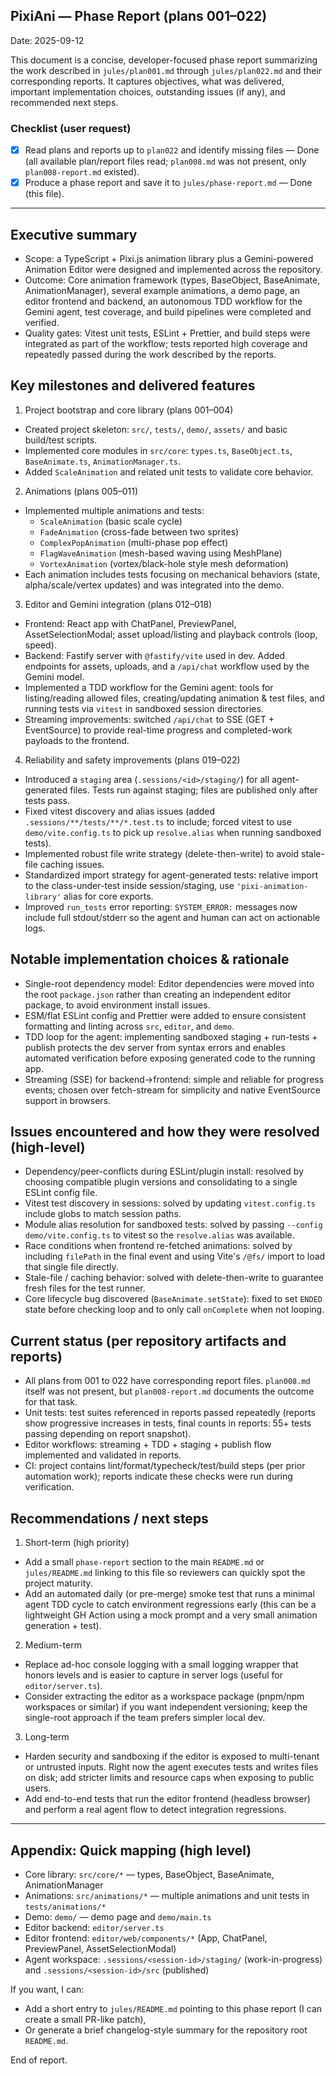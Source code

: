 ## PixiAni — Phase Report (plans 001–022)

Date: 2025-09-12

This document is a concise, developer-focused phase report summarizing the work described in `jules/plan001.md` through `jules/plan022.md` and their corresponding reports. It captures objectives, what was delivered, important implementation choices, outstanding issues (if any), and recommended next steps.

### Checklist (user request)

- [x] Read plans and reports up to `plan022` and identify missing files — Done (all available plan/report files read; `plan008.md` was not present, only `plan008-report.md` existed).
- [x] Produce a phase report and save it to `jules/phase-report.md` — Done (this file).

---

## Executive summary

- Scope: a TypeScript + Pixi.js animation library plus a Gemini-powered Animation Editor were designed and implemented across the repository.
- Outcome: Core animation framework (types, BaseObject, BaseAnimate, AnimationManager), several example animations, a demo page, an editor frontend and backend, an autonomous TDD workflow for the Gemini agent, test coverage, and build pipelines were completed and verified.
- Quality gates: Vitest unit tests, ESLint + Prettier, and build steps were integrated as part of the workflow; tests reported high coverage and repeatedly passed during the work described by the reports.

## Key milestones and delivered features

1. Project bootstrap and core library (plans 001–004)

- Created project skeleton: `src/`, `tests/`, `demo/`, `assets/` and basic build/test scripts.
- Implemented core modules in `src/core`: `types.ts`, `BaseObject.ts`, `BaseAnimate.ts`, `AnimationManager.ts`.
- Added `ScaleAnimation` and related unit tests to validate core behavior.

2. Animations (plans 005–011)

- Implemented multiple animations and tests:
  - `ScaleAnimation` (basic scale cycle)
  - `FadeAnimation` (cross-fade between two sprites)
  - `ComplexPopAnimation` (multi-phase pop effect)
  - `FlagWaveAnimation` (mesh-based waving using MeshPlane)
  - `VortexAnimation` (vortex/black-hole style mesh deformation)
- Each animation includes tests focusing on mechanical behaviors (state, alpha/scale/vertex updates) and was integrated into the demo.

3. Editor and Gemini integration (plans 012–018)

- Frontend: React app with ChatPanel, PreviewPanel, AssetSelectionModal; asset upload/listing and playback controls (loop, speed).
- Backend: Fastify server with `@fastify/vite` used in dev. Added endpoints for assets, uploads, and a `/api/chat` workflow used by the Gemini model.
- Implemented a TDD workflow for the Gemini agent: tools for listing/reading allowed files, creating/updating animation & test files, and running tests via `vitest` in sandboxed session directories.
- Streaming improvements: switched `/api/chat` to SSE (GET + EventSource) to provide real-time progress and completed-work payloads to the frontend.

4. Reliability and safety improvements (plans 019–022)

- Introduced a `staging` area (`.sessions/<id>/staging/`) for all agent-generated files. Tests run against staging; files are published only after tests pass.
- Fixed vitest discovery and alias issues (added `.sessions/**/tests/**/*.test.ts` to include; forced vitest to use `demo/vite.config.ts` to pick up `resolve.alias` when running sandboxed tests).
- Implemented robust file write strategy (delete-then-write) to avoid stale-file caching issues.
- Standardized import strategy for agent-generated tests: relative import to the class-under-test inside session/staging, use `'pixi-animation-library'` alias for core exports.
- Improved `run_tests` error reporting: `SYSTEM_ERROR:` messages now include full stdout/stderr so the agent and human can act on actionable logs.

## Notable implementation choices & rationale

- Single-root dependency model: Editor dependencies were moved into the root `package.json` rather than creating an independent editor package, to avoid environment install issues.
- ESM/flat ESLint config and Prettier were added to ensure consistent formatting and linting across `src`, `editor`, and `demo`.
- TDD loop for the agent: implementing sandboxed staging + run-tests + publish protects the dev server from syntax errors and enables automated verification before exposing generated code to the running app.
- Streaming (SSE) for backend→frontend: simple and reliable for progress events; chosen over fetch-stream for simplicity and native EventSource support in browsers.

## Issues encountered and how they were resolved (high-level)

- Dependency/peer-conflicts during ESLint/plugin install: resolved by choosing compatible plugin versions and consolidating to a single ESLint config file.
- Vitest test discovery in sessions: solved by updating `vitest.config.ts` include globs to match session paths.
- Module alias resolution for sandboxed tests: solved by passing `--config demo/vite.config.ts` to vitest so the `resolve.alias` was available.
- Race conditions when frontend re-fetched animations: solved by including `filePath` in the final event and using Vite's `/@fs/` import to load that single file directly.
- Stale-file / caching behavior: solved with delete-then-write to guarantee fresh files for the test runner.
- Core lifecycle bug discovered (`BaseAnimate.setState`): fixed to set `ENDED` state before checking loop and to only call `onComplete` when not looping.

## Current status (per repository artifacts and reports)

- All plans from 001 to 022 have corresponding report files. `plan008.md` itself was not present, but `plan008-report.md` documents the outcome for that task.
- Unit tests: test suites referenced in reports passed repeatedly (reports show progressive increases in tests, final counts in reports: 55+ tests passing depending on report snapshot).
- Editor workflows: streaming + TDD + staging + publish flow implemented and validated in reports.
- CI: project contains lint/format/typecheck/test/build steps (per prior automation work); reports indicate these checks were run during verification.

## Recommendations / next steps

1. Short-term (high priority)

- Add a small `phase-report` section to the main `README.md` or `jules/README.md` linking to this file so reviewers can quickly spot the project maturity.
- Add an automated daily (or pre-merge) smoke test that runs a minimal agent TDD cycle to catch environment regressions early (this can be a lightweight GH Action using a mock prompt and a very small animation generation + test).

2. Medium-term

- Replace ad-hoc console logging with a small logging wrapper that honors levels and is easier to capture in server logs (useful for `editor/server.ts`).
- Consider extracting the editor as a workspace package (pnpm/npm workspaces or similar) if you want independent versioning; keep the single-root approach if the team prefers simpler local dev.

3. Long-term

- Harden security and sandboxing if the editor is exposed to multi-tenant or untrusted inputs. Right now the agent executes tests and writes files on disk; add stricter limits and resource caps when exposing to public users.
- Add end-to-end tests that run the editor frontend (headless browser) and perform a real agent flow to detect integration regressions.

---

## Appendix: Quick mapping (high level)

- Core library: `src/core/*` — types, BaseObject, BaseAnimate, AnimationManager
- Animations: `src/animations/*` — multiple animations and unit tests in `tests/animations/*`
- Demo: `demo/` — demo page and `demo/main.ts`
- Editor backend: `editor/server.ts`
- Editor frontend: `editor/web/components/*` (App, ChatPanel, PreviewPanel, AssetSelectionModal)
- Agent workspace: `.sessions/<session-id>/staging/` (work-in-progress) and `.sessions/<session-id>/src` (published)

If you want, I can:

- Add a short entry to `jules/README.md` pointing to this phase report (I can create a small PR-like patch),
- Or generate a brief changelog-style summary for the repository root `README.md`.

End of report.
